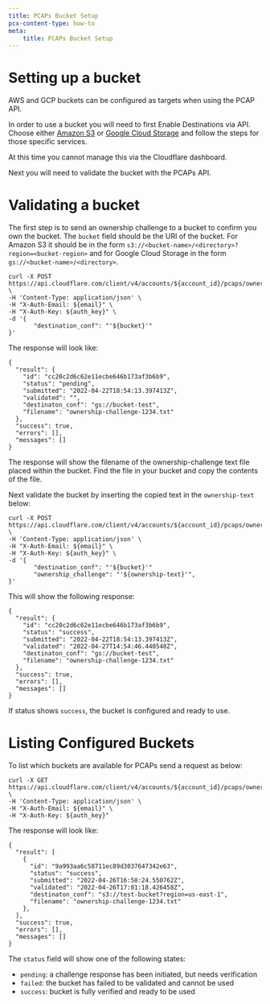 ```yaml
---
title: PCAPs Bucket Setup
pcx-content-type: how-to
meta:
    title: PCAPs Bucket Setup
---
```



# Setting up a bucket
AWS and GCP buckets can be configured as targets when using the PCAP API.

In order to use a bucket you will need to first Enable Destinations via API. Choose either [Amazon S3](https://developers.cloudflare.com/logs/get-started/enable-destinations/aws-s3/#manage-via-api) or [Google Cloud Storage](https://developers.cloudflare.com/logs/get-started/enable-destinations/google-cloud-storage/#manage-via-api) and follow the steps for those specific services.

At this time you cannot manage this via the Cloudflare dashboard.

Next you will need to validate the bucket with the PCAPs API.

# Validating a bucket

The first step is to send an ownership challenge to a bucket to confirm you own the bucket.
The `bucket` field should be the URI of the bucket. For Amazon S3 it should be in the form `s3://<bucket-name>/<directory>?region=<bucket-region>` and for Google Cloud Storage in the form `gs://<bucket-name>/<directory>`.

```
curl -X POST https://api.cloudflare.com/client/v4/accounts/${account_id}/pcaps/ownership \
-H 'Content-Type: application/json' \
-H "X-Auth-Email: ${email}" \
-H "X-Auth-Key: ${auth_key}" \
-d '{
       "destination_conf": "'${bucket}'"
}'
```

The response will look like:
```
{
  "result": {
    "id": "cc20c2d6c62e11ecbe646b173af3b6b9",
    "status": "pending",
    "submitted": "2022-04-22T18:54:13.397413Z",
    "validated": "",
    "destinaton_conf": "gs://bucket-test",
    "filename": "ownership-challenge-1234.txt"
  },
  "success": true,
  "errors": [],
  "messages": []
}
```

The response will show the filename of the ownership-challenge text file placed within the bucket. Find the file in your bucket and copy the contents of the file.

Next validate the bucket by inserting the copied text in the `ownership-text` below:

```
curl -X POST https://api.cloudflare.com/client/v4/accounts/${account_id}/pcaps/ownership/validate \
-H 'Content-Type: application/json' \
-H "X-Auth-Email: ${email}" \
-H "X-Auth-Key: ${auth_key}" \
-d '{
       "destination_conf": "'${bucket}'"
       "ownership_challenge": "'${ownership-text}'",
}'
```

This will show the following response:
```
{
  "result": {
    "id": "cc20c2d6c62e11ecbe646b173af3b6b9",
    "status": "success",
    "submitted": "2022-04-22T18:54:13.397413Z",
    "validated": "2022-04-27T14:54:46.440548Z",
    "destinaton_conf": "gs://bucket-test",
    "filename": "ownership-challenge-1234.txt"
  },
  "success": true,
  "errors": [],
  "messages": []
}

```

If status shows `success`, the bucket is configured and ready to use.

# Listing Configured Buckets

To list which buckets are available for PCAPs send a request as below:
```
curl -X GET https://api.cloudflare.com/client/v4/accounts/${account_id}/pcaps/ownership \
-H 'Content-Type: application/json' \
-H "X-Auth-Email: ${email}" \
-H "X-Auth-Key: ${auth_key}"
```

The response will look like:
```
{
  "result": [
    {
      "id": "9a993aa6c58711ec89d3037647342e63",
      "status": "success",
      "submitted": "2022-04-26T16:58:24.550762Z",
      "validated": "2022-04-26T17:01:18.426458Z",
      "destinaton_conf": "s3://test-bucket?region=us-east-1",
      "filename": "ownership-challenge-1234.txt"
    },
  ],
  "success": true,
  "errors": [],
  "messages": []
}
```

The `status` field will show one of the following states:
- `pending`: a challenge response has been initiated, but needs verification
- `failed`: the bucket has failed to be validated and cannot be used
- `success`: bucket is fully verified and ready to be used
